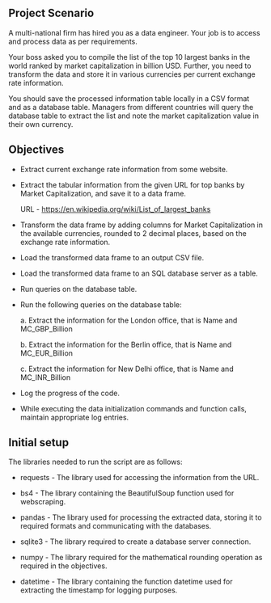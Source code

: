 ## Project Scenario
A multi-national firm has hired you as a data engineer. Your job is to access and process data as per requirements.

Your boss asked you to compile the list of the top 10 largest banks in the world ranked by market capitalization in billion USD. Further, you need to transform the data and store it in various currencies per current exchange rate information.

You should save the processed information table locally in a CSV format and as a database table. Managers from different countries will query the database table to extract the list and note the market capitalization value in their own currency.

## Objectives 
- Extract current exchange rate information from some website. 

- Extract the tabular information from the given URL for top banks by Market Capitalization, and save it to a data frame.

   URL - https://en.wikipedia.org/wiki/List_of_largest_banks
  
- Transform the data frame by adding columns for Market Capitalization in the available currencies, rounded to 2 decimal places, based on the exchange rate information.

- Load the transformed data frame to an output CSV file.

- Load the transformed data frame to an SQL database server as a table.

- Run queries on the database table.

- Run the following queries on the database table:
  
  a. Extract the information for the London office, that is Name and MC_GBP_Billion

  b. Extract the information for the Berlin office, that is Name and MC_EUR_Billion

  c. Extract the information for New Delhi office, that is Name and MC_INR_Billion
  
- Log the progress of the code.

- While executing the data initialization commands and function calls, maintain appropriate log entries.


## Initial setup
The libraries needed to run the script are as follows:

- requests - The library used for accessing the information from the URL.

- bs4 - The library containing the BeautifulSoup function used for webscraping.

- pandas - The library used for processing the extracted data, storing it to required formats and communicating with the databases.

- sqlite3 - The library required to create a database server connection.

- numpy - The library required for the mathematical rounding operation as required in the objectives.

- datetime - The library containing the function datetime used for extracting the timestamp for logging purposes.

